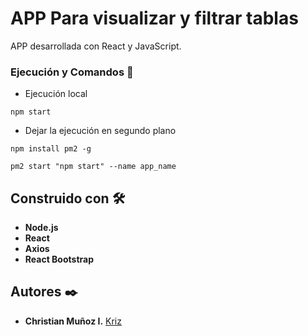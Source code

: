 # APP Para visualizar y filtrar tablas

APP desarrollada con React y JavaScript.

### Ejecución y Comandos 🔧
* Ejecución local
```
npm start
```

* Dejar la ejecución en segundo plano
```
npm install pm2 -g

pm2 start "npm start" --name app_name

```

## Construido con 🛠️

* **Node.js**
* **React**
* **Axios**
* **React Bootstrap**

## Autores ✒️

* **Christian Muñoz I.** [Kriz](https://github.com/Kriz300)
